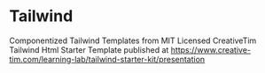 # Tailwind
 Componentized Tailwind Templates from MIT Licensed CreativeTim Tailwind Html Starter Template published at https://www.creative-tim.com/learning-lab/tailwind-starter-kit/presentation
